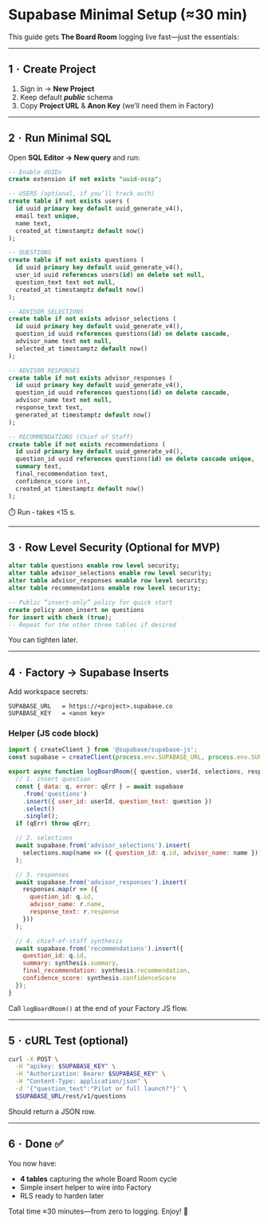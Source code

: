 # Supabase Minimal Setup (≈30 min)

This guide gets **The Board Room** logging live fast—just the essentials:

---

## 1  ·  Create Project
1. Sign in → **New Project**  
2. Keep default **_public_** schema  
3. Copy **Project URL** & **Anon Key** (we’ll need them in Factory)

---

## 2  ·  Run Minimal SQL

Open **SQL Editor → New query** and run:

```sql
-- Enable UUIDs
create extension if not exists "uuid-ossp";

-- USERS (optional, if you’ll track auth)
create table if not exists users (
  id uuid primary key default uuid_generate_v4(),
  email text unique,
  name text,
  created_at timestamptz default now()
);

-- QUESTIONS
create table if not exists questions (
  id uuid primary key default uuid_generate_v4(),
  user_id uuid references users(id) on delete set null,
  question_text text not null,
  created_at timestamptz default now()
);

-- ADVISOR SELECTIONS
create table if not exists advisor_selections (
  id uuid primary key default uuid_generate_v4(),
  question_id uuid references questions(id) on delete cascade,
  advisor_name text not null,
  selected_at timestamptz default now()
);

-- ADVISOR RESPONSES
create table if not exists advisor_responses (
  id uuid primary key default uuid_generate_v4(),
  question_id uuid references questions(id) on delete cascade,
  advisor_name text not null,
  response_text text,
  generated_at timestamptz default now()
);

-- RECOMMENDATIONS (Chief of Staff)
create table if not exists recommendations (
  id uuid primary key default uuid_generate_v4(),
  question_id uuid references questions(id) on delete cascade unique,
  summary text,
  final_recommendation text,
  confidence_score int,
  created_at timestamptz default now()
);
```

⏱️ Run ‑ takes <15 s.

---

## 3  ·  Row Level Security (Optional for MVP)

```sql
alter table questions enable row level security;
alter table advisor_selections enable row level security;
alter table advisor_responses enable row level security;
alter table recommendations enable row level security;

-- Public “insert-only” policy for quick start
create policy anon_insert on questions
for insert with check (true);
-- Repeat for the other three tables if desired
```

You can tighten later.

---

## 4  ·  Factory → Supabase Inserts

Add workspace secrets:
```
SUPABASE_URL   = https://<project>.supabase.co
SUPABASE_KEY   = <anon key>
```

### Helper (JS code block)

```js
import { createClient } from '@supabase/supabase-js';
const supabase = createClient(process.env.SUPABASE_URL, process.env.SUPABASE_KEY);

export async function logBoardRoom({ question, userId, selections, responses, synthesis }) {
  // 1. insert question
  const { data: q, error: qErr } = await supabase
    .from('questions')
    .insert({ user_id: userId, question_text: question })
    .select()
    .single();
  if (qErr) throw qErr;

  // 2. selections
  await supabase.from('advisor_selections').insert(
    selections.map(name => ({ question_id: q.id, advisor_name: name }))
  );

  // 3. responses
  await supabase.from('advisor_responses').insert(
    responses.map(r => ({
      question_id: q.id,
      advisor_name: r.name,
      response_text: r.response
    }))
  );

  // 4. chief-of-staff synthesis
  await supabase.from('recommendations').insert({
    question_id: q.id,
    summary: synthesis.summary,
    final_recommendation: synthesis.recommendation,
    confidence_score: synthesis.confidenceScore
  });
}
```

Call `logBoardRoom()` at the end of your Factory JS flow.

---

## 5  ·  cURL Test (optional)

```bash
curl -X POST \
  -H "apikey: $SUPABASE_KEY" \
  -H "Authorization: Bearer $SUPABASE_KEY" \
  -H "Content-Type: application/json" \
  -d '{"question_text":"Pilot or full launch?"}' \
  $SUPABASE_URL/rest/v1/questions
```

Should return a JSON row.

---

## 6  ·  Done ✅

You now have:
- **4 tables** capturing the whole Board Room cycle  
- Simple insert helper to wire into Factory  
- RLS ready to harden later  

Total time ≈30 minutes—from zero to logging. Enjoy! 🚀
